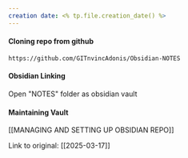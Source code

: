 ```yaml
---
creation date: <% tp.file.creation_date() %>
---
```

#### Cloning repo from github
```
https://github.com/GITnvincAdonis/Obsidian-NOTES
```

#### Obsidian Linking
Open "NOTES" folder as obsidian vault
#### Maintaining Vault
[[MANAGING AND SETTING UP OBSIDIAN REPO]]

Link to original: [[2025-03-17]]